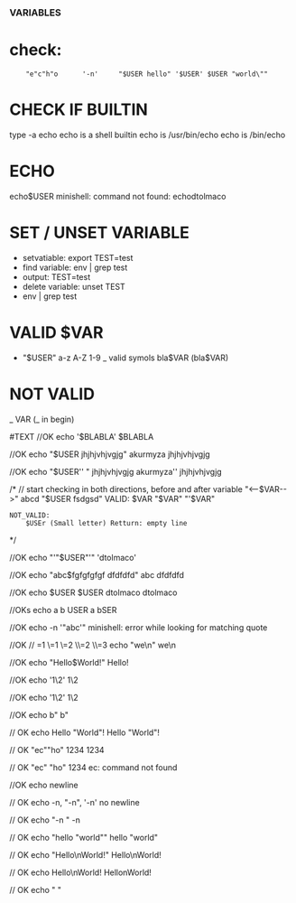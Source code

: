 ### VARIABLES
#     check:
```
    "e"c"h"o      '-n'     "$USER hello" '$USER' $USER "world\""
```
 # CHECK IF BUILTIN
type -a echo
echo is a shell builtin
echo is /usr/bin/echo
echo is /bin/echo


# ECHO
echo$USER
minishell: command not found: echodtolmaco

# SET / UNSET VARIABLE

 - setvatiable:  export TEST=test
 - find variable: env | grep test
 - output: TEST=test
 - delete variable:  unset TEST
 -  env | grep test

 # VALID $VAR
 - "$USER"
 a-z A-Z 1-9 _  valid symols
 bla$VAR (bla$VAR)

 #  NOT VALID
  _ VAR (_ in begin)

 #TEXT
 //OK
 echo '$BLABLA'
$BLABLA

//OK
echo "$USER jhjhjvhjvgjg"
akurmyza jhjhjvhjvgjg

//OK
 echo "$USER'' " jhjhjvhjvgjg
akurmyza''  jhjhjvhjvgjg



  /*
	// start checking in both directions, before and after variable    "<--$VAR-->"
	  abcd "$USER    fsdgsd"
	VALID:
		$VAR
		"$VAR"
		"'$VAR"
	
	NOT_VALID:
		$USEr (Small letter) Retturn: empty line 
*/

//OK
echo "'"$USER"'"
'dtolmaco'

//OK
echo "abc$fgfgfgfgf dfdfdfd"
abc dfdfdfd

//OK
echo $USER $USER
dtolmaco dtolmaco

//OKs
 echo      a            b         USER
a bSER

//OK
echo -n '"abc'"
minishell: error while looking for matching quote




//OK
//    \=1 \\=1 \\\=2 \\\\=2 \\\\\=3
echo "we\\n"
we\n


//OK
echo "Hello$World!"
Hello!

//OK
echo '1\\2'
1\\2

//OK
echo '1\\2'
1\\2

//OK
echo b\"
b"

// OK
echo Hello \"World\"!
Hello "World"!

// OK
"ec""ho" 1234
1234

// OK
"ec" "ho" 1234
ec: command not found

//OK
echo
newline

// OK
echo -n, "-n", '-n'
no newline

// OK
echo "-n "
-n 

// OK
echo "hello \"world\""
hello "world"

// OK
echo "Hello\nWorld!"
Hello\nWorld!

// OK
echo Hello\nWorld!
HellonWorld!

// OK
echo \"
"